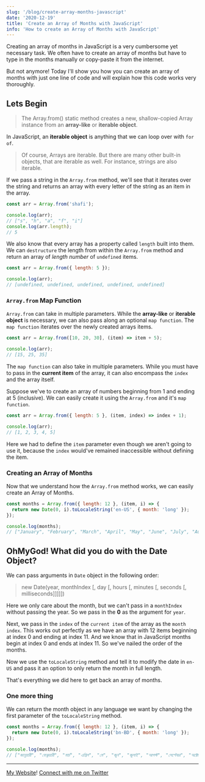 ```yaml
---
slug: '/blog/create-array-months-javascript'
date: '2020-12-19'
title: 'Create an Array of Months with JavaScript'
info: 'How to create an Array of Months with JavaScript'
---
```


Creating an array of months in JavaScript is a very cumbersome yet necessary task. We often have to create an array of months but have to type in the months manually or copy-paste it from the internet.

But not anymore! Today I'll show you how you can create an array of months with just one line of code and will explain how this code works very thoroughly.

## Lets Begin

> The Array.from() static method creates a new, shallow-copied Array instance from an **array-like** or **iterable object**.

In JavaScript, an **iterable object** is anything that we can loop over with `for of`.

> Of course, Arrays are iterable. But there are many other built-in objects, that are iterable as well. For instance, strings are also iterable.

If we pass a string in the `Array.from` method, we'll see that it iterates over the string and returns an array with every letter of the string as an item in the array.

```javascript
const arr = Array.from('shafi');

console.log(arr);
// ["s", "h", "a", "f", "i"]
console.log(arr.length);
// 5
```

We also know that every array has a property called `length` built into them.
We can `destructure` the length from within the `Array.from` method and return an array of _length number_ of `undefined` items.

```javascript
const arr = Array.from({ length: 5 });

console.log(arr);
// [undefined, undefined, undefined, undefined, undefined]
```

### `Array.from` Map Function

`Array.from` can take in multiple parameters. While the **array-like** or **iterable object** is necessary, we can also pass along an optional `map function`. The `map function` iterates over the newly created arrays items.

```javascript
const arr = Array.from([10, 20, 30], (item) => item + 5);

console.log(arr);
// [15, 25, 35]
```

The `map function` can also take in multiple parameters. While you must have to pass in the **current item** of the array, it can also encompass the `index` and the array itself.

Suppose we've to create an array of numbers beginning from 1 and ending at 5 (inclusive). We can easily create it using the `Array.from` and it's `map function`.

```javascript
const arr = Array.from({ length: 5 }, (item, index) => index + 1);

console.log(arr);
// [1, 2, 3, 4, 5]
```

Here we had to define the `item` parameter even though we aren't going to use it, because the `index` would've remained inaccessible without defining the item.

### Creating an Array of Months

Now that we understand how the `Array.from` method works, we can easily create an Array of Months.

```javascript
const months = Array.from({ length: 12 }, (item, i) => {
  return new Date(0, i).toLocaleString('en-US', { month: 'long' });
});

console.log(months);
// ["January", "February", "March", "April", "May", "June", "July", "August", "September", "October", "November", "December"]
```

## OhMyGod! What did you do with the Date Object?

We can pass arguments in `Date` object in the following order:

> new Date(year, monthIndex [, day [, hours [, minutes [, seconds [, milliseconds]]]]])

Here we only care about the month, but we can't pass in a `monthIndex` without passing the year. So we pass in the **0** as the argument for `year`.

Next, we pass in the `index` of the `current item` of the array as the `month index`.
This works out perfectly as we have an array with 12 items beginning at index 0 and ending at index 11. And we know that in JavaScript months begin at index 0 and ends at index 11.
So we've nailed the order of the months.

Now we use the `toLocaleString` method and tell it to modify the date in `en-US` and pass it an option to only return the month in full length.

That's everything we did here to get back an array of months.

### One more thing

We can return the month object in any language we want by changing the first parameter of the `toLocaleString` method.

```javascript
const months = Array.from({ length: 12 }, (item, i) => {
  return new Date(0, i).toLocaleString('bn-BD', { month: 'long' });
});

console.log(months);
// ["জানুয়ারী", "ফেব্রুয়ারী", "মার্চ", "এপ্রিল", "মে", "জুন", "জুলাই", "আগস্ট", "সেপ্টেম্বর", "অক্টোবর", "নভেম্বর", "ডিসেম্বর"]
```

---

[My Website](shafi.ml)!
[Connect with me on Twitter](twitter.com/shafiemoji)
